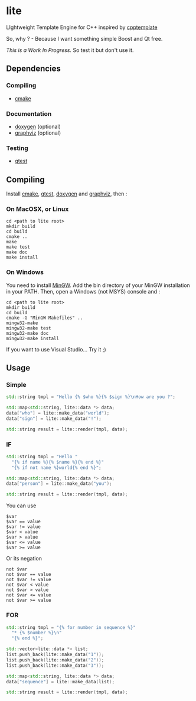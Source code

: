 # lite

LIghtweight Template Engine for C++ inspired by [cpptemplate](https://bitbucket.org/ginstrom/cpptemplate)

So, why ? - Because I want something simple Boost and Qt free.

*This is a Work In Progress.* So test it but don't use it.

## Dependencies

### Compiling

* [cmake](http://www.cmake.org/)

### Documentation

* [doxygen](http://doxygen.org/) (optional)
* [graphviz](http://graphviz.org/) (optional)

### Testing 

* [gtest](http://code.google.com/p/googletest/) 

## Compiling

Install [cmake](http://www.cmake.org/cmake/help/install.html), [gtest](http://code.google.com/p/googletest/), [doxygen](http://www.stack.nl/~dimitri/doxygen/install.html) and [graphviz](http://www.graphviz.org/Download.php), then :

### On MacOSX, or Linux

    cd <path to lite root>
    mkdir build
    cd build
    cmake ..
    make
    make test
    make doc
    make install

### On Windows

You need to install [MinGW](http://www.mingw.org/wiki/InstallationHOWTOforMinGW). Add the bin directory of your MinGW installation in your PATH. Then, open a Windows (not MSYS) console and :

    cd <path to lite root>
    mkdir build
    cd build
    cmake -G "MinGW Makefiles" ..
    mingw32-make
    mingw32-make test
    mingw32-make doc
    mingw32-make install

If you want to use Visual Studio... Try it ;)

## Usage

### Simple

```cpp
std::string tmpl = "Hello {% $who %}{% $sign %}\nHow are you ?";

std::map<std::string, lite::data *> data;
data["who"] = lite::make_data("world");
data["sign"] = lite::make_data("!");

std::string result = lite::render(tmpl, data);
```

### IF

```cpp
std::string tmpl = "Hello " 
  "{% if name %}{% $name %}{% end %}" 
  "{% if not name %}world{% end %}";

std::map<std::string, lite::data *> data;
data["person"] = lite::make_data("you");

std::string result = lite::render(tmpl, data);
```

You can use 

    $var 
    $var == value
    $var != value
    $var < value
    $var > value
    $var <= value
    $var >= value

Or its negation 

    not $var
    not $var == value
    not $var != value
    not $var < value
    not $var > value
    not $var <= value
    not $var >= value

### FOR

```cpp
std::string tmpl = "{% for number in sequence %}"
  "* {% $number %}\n"
  "{% end %}"; 

std::vector<lite::data *> list;
list.push_back(lite::make_data("1"));
list.push_back(lite::make_data("2"));
list.push_back(lite::make_data("3"));

std::map<std::string, lite::data *> data;
data["sequence"] = lite::make_data(list);

std::string result = lite::render(tmpl, data);
```

